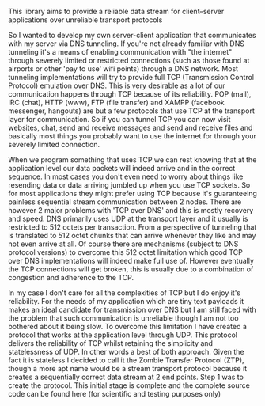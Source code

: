 This library aims to provide a reliable data stream for client–server applications over unreliable transport protocols

So I wanted to develop my own server-client application that communicates with my server via DNS tunneling. If you're not already familiar with DNS 
tunneling it's a means of enabling communication with "the internet" through severely limited or restricted connections (such as those found at airports or 
other 'pay to use' wifi points) through a DNS network. Most tunneling implementations will try to provide full TCP (Transmission Control Protocol) 
emulation over DNS. This is very desirable as a lot of our communication happens through TCP because of its reliability. POP (mail), IRC (chat), HTTP 
(www), FTP (file transfer) and XAMPP (facebook messenger, hangouts) are but a few protocols that use TCP at the transport layer for communication. So if 
you can tunnel TCP you can now visit websites, chat, send and receive messages and send and receive files and basically most things you probably want to use 
the internet for through your severely limited connection.

When we program something that uses TCP we can rest knowing that at the application level our data packets will indeed arrive and in the correct sequence. 
In most cases you don't even need to worry about things like resending data or data arriving jumbled up when you use TCP sockets. So for most applications 
they might prefer using TCP because it's guaranteeing painless sequential stream communication between 2 nodes.
There are however 2 major problems with 'TCP over DNS' and this is mostly recovery and speed. DNS primarily uses UDP at the transport layer and it 
usually is restricted to 512 octets per transaction. From a perspective of tunneling that is translated to 512 octet chunks that can arrive whenever they like and 
may not even arrive at all. Of course there are mechanisms (subject to DNS protocol versions) to overcome this 512 octet limitation which good TCP over 
DNS implementations will indeed make full use of. However eventually the TCP connections will get broken, this is usually due to a combination of 
congestion and adherence to the TCP.

In my case I don't care for all the complexities of TCP but I do enjoy it's reliability. For the needs of my application which are tiny text payloads it makes an 
ideal candidate for transmission over DNS but I am still faced with the problem that such communication is unreliable though I am not too bothered about it 
being slow. To overcome this limitation I have created a protocol that works at the application level through UDP. This protocol delivers the reliability of 
TCP whilst retaining the simplicity and statelessness of UDP. In other words a best of both approach.
Given the fact it is stateless I decided to call it the Zombie Transfer Protocol (ZTP), though a more apt name would be a stream transport protocol because it 
creates a sequentially correct data stream at 2 end points.  Step 1 was to create the protocol. This initial stage is complete and the complete source code can be 
found here (for scientific and testing purposes only)
